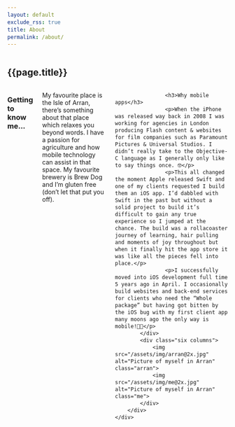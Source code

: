 ```yaml
---
layout: default
exclude_rss: true
title: About
permalink: /about/
---
```


<section class="page about">
    <div class="container">
       <div class="row">
            <div class="twelve columns">
                <h1>{{page.title}}</h1>
            </div>
        </div>
        <div class="row">
            <div class="six columns">
                    <h3>Getting to know me...</h3>
                    <p>My favourite place is the Isle of Arran, there’s something about that place which relaxes you beyond words. I have a passion for agriculture and how mobile technology can assist in that space. My favourite brewery is Brew Dog and I’m gluten free (don’t let that put you off).</p>

                    <h3>Why mobile apps</h3>
                    <p>When the iPhone was released way back in 2008 I was working for agencies in London producing Flash content & websites for film companies such as Paramount Pictures & Universal Studios. I didn’t really take to the Objective-C language as I generally only like to say things once. 🤓</p>
                    <p>This all changed the moment Apple released Swift and one of my clients requested I build them an iOS app. I’d dabbled with Swift in the past but without a solid project to build it’s difficult to gain any true experience so I jumped at the chance. The build was a rollacoaster journey of learning, hair pulling and moments of joy throughout but when it finally hit the app store it was like all the pieces fell into place.</p>
                    <p>I successfully moved into iOS development full time 5 years ago in April. I occasionally build websites and back-end services for clients who need the “Whole package” but having got bitten by the iOS bug with my first client app many moons ago the only way is mobile!🕺🏻</p>
            </div>
            <div class="six columns">
                <img src="/assets/img/arran@2x.jpg" alt="Picture of myself in Arran" class="arran">
                <img src="/assets/img/me@2x.jpg" alt="Picture of myself in Arran" class="me">
            </div>
        </div>
    </div>
</section>